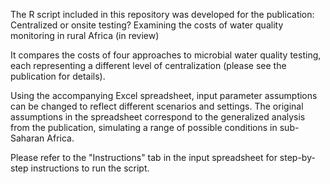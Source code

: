 The R script included in this repository was developed for the publication:
Centralized or onsite testing? Examining the costs of water quality monitoring in rural Africa (in review)

It compares the costs of four approaches to microbial water quality testing, 
each representing a different level of centralization (please see the publication for details).

Using the accompanying Excel spreadsheet, input parameter assumptions can be changed to reflect different scenarios and settings.
The original assumptions in the spreadsheet correspond to the generalized analysis from the publication,
simulating a range of possible conditions in sub-Saharan Africa.

Please refer to the "Instructions" tab in the input spreadsheet for step-by-step instructions to run the script.
